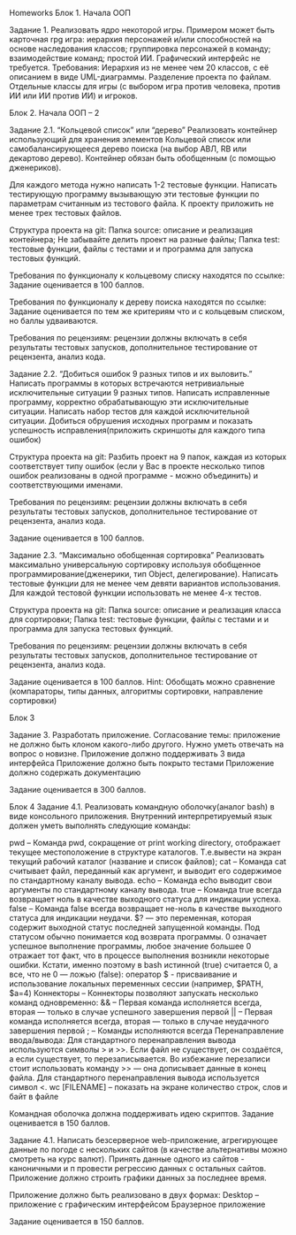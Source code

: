 Homeworks
Блок 1. Начала ООП

Задание 1. Реализовать ядро некоторой игры. 
Примером может быть карточная rpg игра: иерархия персонажей и/или способностей на основе наследования классов; группировка персонажей в команду; взаимодействие команд; простой ИИ. Графический интерфейс не требуется.
Требования: Иерархия из не менее чем 20 классов, с её описанием в виде UML-диаграммы. Разделение проекта по файлам. Отдельные классы для игры (с выбором игра против человека, против ИИ или ИИ против ИИ) и игроков. 

Блок 2. Начала ООП – 2

Задание 2.1. “Кольцевой список” или “дерево”
Реализовать контейнер использующий для хранения элементов Кольцевой список или самобалансирующееся дерево поиска (на выбор АВЛ, RB или декартово дерево). Контейнер обязан быть обобщенным (с помощью дженериков).

Для каждого метода нужно написать 1-2 тестовые функции. Написать тестирующую программу вызывающую эти тестовые функции по параметрам считанным из тестового файла. К проекту приложить не менее трех тестовых файлов.

Структура проекта на git:
Папка source: описание и реализация контейнера; Не забывайте делить проект на разные файлы;
Папка test: тестовые функции, файлы с тестами и и программа для запуска тестовых функций.

Требования по функционалу к кольцевому списку находятся по ссылке:
Задание оценивается в 100 баллов.

Требования по функционалу к дереву поиска находятся по ссылке:
Задание оценивается по тем же критериям что и с кольцевым списком, но баллы удваиваются.

Требования по рецензиям: рецензии должны включать в себя результаты тестовых запусков, дополнительное тестирование от рецензента, анализ кода.

Задание 2.2. “Добиться ошибок 9 разных типов и их выловить.”
Написать программы в которых встречаются нетривиальные исключительные ситуации 9 разных типов. Написать исправленные программу, корректно обрабатывающую эти исключительные ситуации. Написать набор тестов для каждой исключительной ситуации.  Добиться обрушения исходных программ и показать успешность исправления(приложить скриншоты для каждого типа ошибок)

Структура проекта на git:
Разбить проект на 9 папок, каждая из которых соответствует типу ошибок (если у Вас в проекте несколько типов ошибок реализованы в одной программе - можно объединить) и соответствующими именами.

Требования по рецензиям: рецензии должны включать в себя результаты тестовых запусков, дополнительное тестирование от рецензента, анализ кода.

Задание оценивается в 100 баллов.

Задание 2.3. “Максимально обобщенная сортировка”
Реализовать максимально универсальную сортировку используя обобщенное программирование(дженерики, тип Object, делегирование). Написать тестовые функции для не менее чем девяти вариантов использования. Для каждой тестовой функции использовать не менее 4-х тестов. 

Структура проекта на git:
Папка source: описание и реализация класса для сортировки;
Папка test: тестовые функции, файлы с тестами и и программа для запуска тестовых функций.

Требования по рецензиям: рецензии должны включать в себя результаты тестовых запусков, дополнительное тестирование от рецензента, анализ кода.

Задание оценивается в 100 баллов.
Hint: Обобщать можно сравнение (компараторы, типы данных, алгоритмы сортировки, направление сортировки)


Блок 3

Задание 3. Разработать приложение.
Согласование темы: приложение не должно быть клоном какого-либо другого. Нужно уметь отвечать на вопрос о новизне.
Приложение должно поддерживать 3 вида интерфейса
Приложение должно быть покрыто тестами
Приложение должно содержать документацию

Задание оценивается в 300 баллов.


Блок 4
Задание 4.1. 
Реализовать командную оболочку(аналог bash) в виде консольного приложения. Внутренний интерпретируемый язык должен уметь выполнять следующие команды:

pwd – Команда pwd, сокращение от print working directory, отображает текущее местоположение в структуре каталогов. Т.е.вывести на экран текущий рабочий каталог (название и список файлов);
cat – Команда cat считывает файл, переданный как аргумент, и выводит его содержимое по стандартному каналу вывода.
echo – Команда echo выводит свои аргументы по стандартному каналу вывода.
true – Команда true всегда возвращает ноль в качестве выходного статуса для индикации успеха.
false – Команда false всегда возвращает не-ноль в качестве выходного статуса для индикации неудачи.
$? — это переменная, которая содержит выходной статус последней запущенной команды. Под статусом обычно понимается код возврата программы. 0 означает успешное выполнение программы, любое значение большее 0 отражает тот факт, что в процессе выполнения возникли некоторые ошибки. Кстати, именно поэтому в bash истинной (true) считается 0, а все, что не 0 — ложью (false):
оператор  $ - присваивание и использование локальных переменных сессии (например, $PATH, $a=4)
Коннекторы – Коннекторы позволяют запускать несколько команд одновременно:
&& – Первая команда исполняется всегда, вторая — только в случае успешного завершения первой
|| – Первая команда исполняется всегда, вторая — только в случае неудачного завершения первой
; – Команды исполняются всегда
Перенаправление ввода/вывода:
Для стандартного перенаправления вывода используются символы > и >>. Если файл не существует, он создаётся, а если существует, то перезаписывается. Во избежание перезаписи стоит использовать команду >> — она дописывает данные в конец файла.
Для стандартного перенаправления вывода используется символ <.
wc [FILENAME] – показать на экране количество строк, слов и байт в файле

Командная оболочка должна поддерживать идею скриптов.
Задание оценивается в 150 баллов.

Задание 4.1. 
Написать безсерверное web-приложение, агрегирующее данные по погоде с нескольких сайтов (в качестве альтернативы можно смотреть на курс валют). Принять данные одного из сайтов - каноничными и п провести регрессию данных с остальных сайтов. Приложение должно строить графики данных за последнее время.

Приложение должно быть реализовано в двух формах: 
Desktop – приложение с графическим интерфейсом
Браузерное приложение

Задание оценивается в 150 баллов.


